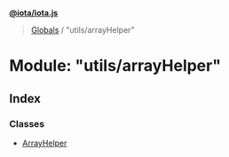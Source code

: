 **[@iota/iota.js](../README.md)**

> [Globals](../README.md) / "utils/arrayHelper"

# Module: "utils/arrayHelper"

## Index

### Classes

* [ArrayHelper](../classes/_utils_arrayhelper_.arrayhelper.md)
